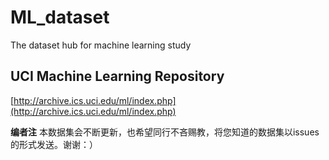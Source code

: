 # ML_dataset
The dataset hub for machine learning study
## UCI Machine Learning Repository
[http://archive.ics.uci.edu/ml/index.php](http://archive.ics.uci.edu/ml/index.php)



__编者注__
本数据集会不断更新，也希望同行不吝赐教，将您知道的数据集以issues的形式发送。谢谢：）

